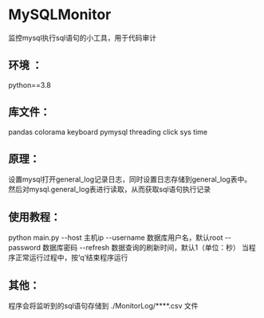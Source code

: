 # MySQLMonitor
监控mysql执行sql语句的小工具，用于代码审计

## 环境 ：
python==3.8

## 库文件：
pandas
colorama
keyboard
pymysql
threading
click
sys
time

## 原理：
设置mysql打开general_log记录日志，同时设置日志存储到general_log表中。
然后对mysql.general_log表进行读取，从而获取sql语句执行记录

## 使用教程：
python main.py --host 主机ip --username 数据库用户名，默认root --password 数据库密码 --refresh 数据查询的刷新时间，默认1（单位：秒）
当程序正常运行过程中，按‘q’结束程序运行

## 其他：
程序会将监听到的sql语句存储到 ./MonitorLog/****.csv 文件
